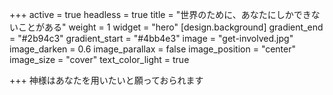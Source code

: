 +++
active = true
headless = true
title = "世界のために、あなたにしかできないことがある"
weight = 1
widget = "hero"
[design.background]
gradient_end = "#2b94c3"
gradient_start = "#4bb4e3"
image = "get-involved.jpg"
image_darken = 0.6
image_parallax = false
image_position = "center"
image_size = "cover"
text_color_light = true

+++
神様はあなたを用いたいと願っておられます